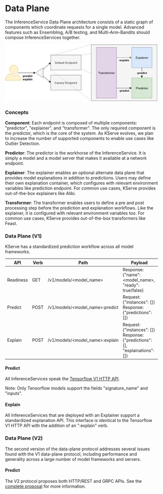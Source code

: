# Data Plane
The InferenceService Data Plane architecture consists of a static graph of components which coordinate requests for a single model. Advanced features such as Ensembling, A/B testing, and Multi-Arm-Bandits should compose InferenceServices together.

![Data Plane](../images/dataplane.jpg)

### Concepts
**Component**: Each endpoint is composed of multiple components: "predictor", "explainer", and "transformer". The only required component is the predictor, which is the core of the system. As KServe evolves, we plan to increase the number of supported components to enable use cases like Outlier Detection.

**Predictor**: The predictor is the workhorse of the InferenceService. It is simply a model and a model server that makes it available at a network endpoint.

**Explainer**: The explainer enables an optional alternate data plane that provides model explanations in addition to predictions. Users may define their own explanation container, which configures with relevant environment variables like prediction endpoint. For common use cases, KServe provides out-of-the-box explainers like Alibi.

**Transformer**: The transformer enables users to define a pre and post processing step before the prediction and explanation workflows. Like the explainer, it is configured with relevant environment variables too. For common use cases, KServe provides out-of-the-box transformers like Feast.

### Data Plane (V1)
KServe has a standardized prediction workflow across all model frameworks. 

| API  | Verb | Path | Payload |
| ------------- | ------------- | ------------- | ------------- |
| Readiness| GET   | /v1/models/<model_name>          | Response:{"name": <model_name>, "ready": true/false}  |
| Predict  | POST  | /v1/models/<model_name>:predict  | Request:{"instances": []}  Response:{"predictions": []} |
| Explain  | POST  | /v1/models/<model_name>:explain  | Request:{"instances": []}  Response:{"predictions": [], "explainations": []}   ||

#### Predict
All InferenceServices speak the [Tensorflow V1 HTTP API](https://www.tensorflow.org/tfx/serving/api_rest#predict_api).

Note: Only Tensorflow models support the fields "signature_name" and "inputs".

#### Explain
All InferenceServices that are deployed with an Explainer support a standardized explanation API. This interface is identical to the Tensorflow V1 HTTP API with the addition of an ":explain" verb.

### Data Plane (V2)
The second version of the data-plane protocol addresses several issues found with the V1 data-plane protocol, including performance and generality across a large number of model frameworks and servers.

#### Predict
The V2 protocol proposes both HTTP/REST and GRPC APIs. See the [complete proposal](/docs/predict-api/v2) for more information.
